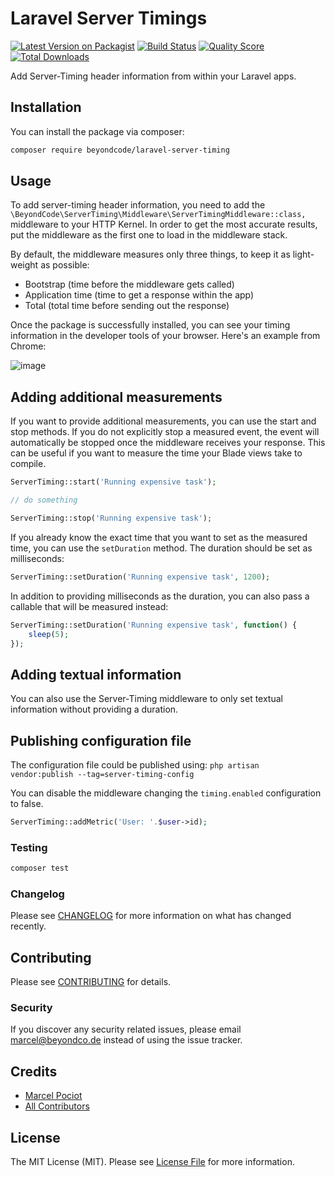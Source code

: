 # Laravel Server Timings

[![Latest Version on Packagist](https://img.shields.io/packagist/v/beyondcode/laravel-server-timing.svg?style=flat-square)](https://packagist.org/packages/beyondcode/laravel-server-timing)
[![Build Status](https://img.shields.io/travis/beyondcode/laravel-server-timing/master.svg?style=flat-square)](https://travis-ci.org/beyondcode/laravel-server-timing)
[![Quality Score](https://img.shields.io/scrutinizer/g/beyondcode/laravel-server-timing.svg?style=flat-square)](https://scrutinizer-ci.com/g/beyondcode/laravel-server-timing)
[![Total Downloads](https://img.shields.io/packagist/dt/beyondcode/laravel-server-timing.svg?style=flat-square)](https://packagist.org/packages/beyondcode/laravel-server-timing)

Add Server-Timing header information from within your Laravel apps.

## Installation

You can install the package via composer:

```bash
composer require beyondcode/laravel-server-timing
```

## Usage

To add server-timing header information, you need to add the `\BeyondCode\ServerTiming\Middleware\ServerTimingMiddleware::class,` middleware to your HTTP Kernel.
In order to get the most accurate results, put the middleware as the first one to load in the middleware stack.

By default, the middleware measures only three things, to keep it as light-weight as possible:

- Bootstrap (time before the middleware gets called)
- Application time (time to get a response within the app)
- Total (total time before sending out the response)

Once the package is successfully installed, you can see your timing information in the developer tools of your browser. Here's an example from Chrome:

![image](https://user-images.githubusercontent.com/40676515/73973252-d831a980-48e7-11ea-88fc-a606fd5b758a.png)

## Adding additional measurements

If you want to provide additional measurements, you can use the start and stop methods. If you do not explicitly stop a measured event, the event will automatically be stopped once the middleware receives your response. This can be useful if you want to measure the time your Blade views take to compile.

```php
ServerTiming::start('Running expensive task');

// do something

ServerTiming::stop('Running expensive task');
```

If you already know the exact time that you want to set as the measured time, you can use the `setDuration` method. The duration should be set as milliseconds:

```php
ServerTiming::setDuration('Running expensive task', 1200);
```

In addition to providing milliseconds as the duration, you can also pass a callable that will be measured instead:


```php
ServerTiming::setDuration('Running expensive task', function() {
    sleep(5);
});
```

## Adding textual information

You can also use the Server-Timing middleware to only set textual information without providing a duration.

## Publishing configuration file

The configuration file could be published using:
`php artisan vendor:publish --tag=server-timing-config`

You can disable the middleware changing the `timing.enabled` configuration to false.

```php
ServerTiming::addMetric('User: '.$user->id);
```

### Testing

``` bash
composer test
```

### Changelog

Please see [CHANGELOG](CHANGELOG.md) for more information on what has changed recently.

## Contributing

Please see [CONTRIBUTING](CONTRIBUTING.md) for details.

### Security

If you discover any security related issues, please email marcel@beyondco.de instead of using the issue tracker.

## Credits

- [Marcel Pociot](https://github.com/mpociot)
- [All Contributors](../../contributors)

## License

The MIT License (MIT). Please see [License File](LICENSE.md) for more information.
